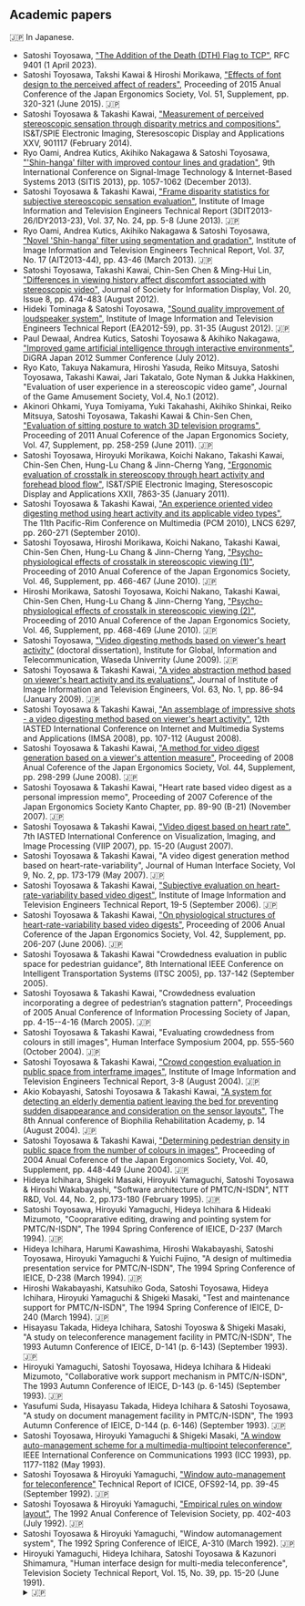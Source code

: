 ## Academic papers

🇯🇵 In Japanese.


- Satoshi Toyosawa,
	["The Addition of the Death (DTH) Flag to TCP"](https://www.rfc-editor.org/info/rfc9401),
	RFC 9401 (1 April 2023).
- Satoshi Toyosawa, Takshi Kawai & Hiroshi Morikawa,
	["Effects of font design to the perceived affect of readers"](https://www.jstage.jst.go.jp/article/jje/51/Supplement/51_S320/_article/-char/ja/),
	Proceeding of 2015 Anual Conference of the Japan Ergonomics Society, Vol. 51, Supplement, pp. 320-321 (June 2015). 🇯🇵
- Satoshi Toyosawa & Takashi Kawai,
	["Measurement of perceived stereoscopic sensation through disparity metrics and compositions"](https://www.spiedigitallibrary.org/conference-proceedings-of-spie/9011/901117/Measurement-of-perceived-stereoscopic-sensation-through-disparity-metrics-and-compositions/10.1117/12.2036667.short),
	IS&T/SPIE Electronic Imaging, Steresoscopic Display and Applications XXV, 901117 (February 2014).
- Ryo Oami, Andrea Kutics, Akihiko Nakagawa & Satoshi Toyosawa,
	["'Shin-hanga' filter with improved contour lines and gradation"](https://ieeexplore.ieee.org/document/6727320),
  	9th International Conference on Signal-Image Technology & Internet-Based Systems 2013 (SITIS 2013), pp. 1057-1062 (December 2013).
- Satoshi Toyosawa & Takashi Kawai,
	["Frame disparity statistics for subjective stereoscopic sensation evaluation"](https://www.jstage.jst.go.jp/article/itetr/37.24/0/37.24_5/_article/-char/ja/),
	Institute of Image Information and Television Engineers Technical Report (3DIT2013-26/IDY2013-23), Vol. 37,  No. 24, pp. 5-8 (June 2013). 🇯🇵
- Ryo Oami, Andrea Kutics, Akihiko Nakagawa & Satoshi Toyosawa,
	["Novel 'Shin-hanga' filter using segmentation and gradation"](https://www.jstage.jst.go.jp/article/itetr/37.17/0/37.17_43/_article/-char/ja/),
	Institute of Image Information and Television Engineers Technical Report, Vol. 37, No. 17 (AIT2013-44), pp. 43-46 (March 2013). 🇯🇵
- Satoshi Toyosawa, Takashi Kawai, Chin-Sen Chen & Ming-Hui Lin,
	["Differences in viewing history affect discomfort associated with stereoscopic video"](https://sid.onlinelibrary.wiley.com/doi/10.1002/jsid.105),
	Journal of Society for Information Display, Vol. 20, Issue 8, pp. 474-483 (August 2012).
- Hideki Tominaga & Satoshi Toyosawa,
	["Sound quality improvement of loudspeaker system"](https://ken.ieice.org/ken/paper/20120802R0vK/),
	Institute of Image Information and Television Engineers Technical Report (EA2012-59), pp. 31-35 (August 2012). 🇯🇵
- Paul Dewaal, Andrea Kutics, Satoshi Toyosawa & Akihiko Nakagawa,
	["Improved game artificial intelligence through interactive environments"](http://digrajapan.org/app-def/S-102/DiGRAJ_WP/wp-content/uploads/2019/06/Paul-Dewaal.pdf),
  	DiGRA Japan 2012 Summer Conference (July 2012).
- Ryo Kato, Takuya Nakamura, Hiroshi Yasuda, Reiko Mitsuya, Satoshi Toyosawa, Takashi Kawai, Jari Takatalo, Gote Nyman & Jukka Hakkinen,
	"Evaluation of user experience in a stereoscopic video game",
	Journal of the Game Amusement Society, Vol.4, No.1 (2012).
- Akinori Ohkami, Yuya Tomiyama,  Yuki Takahashi, Akihiko Shinkai, Reiko Mitsuya, Satoshi Toyosawa, Takashi Kawai & Chin-Sen Chen,
	["Evaluation of sitting posture to watch 3D television programs"](https://www.jstage.jst.go.jp/article/jergo/47spl/0/47spl_0_258/_article/-char/ja/),
	Proceeding of 2011 Anual Coference of the Japan Ergonomics Society, Vol. 47, Supplement, pp. 258-259 (June 2011). 🇯🇵
- Satoshi Toyosawa, Hiroyuki Morikawa, Koichi Nakano, Takashi Kawai, Chin-Sen Chen, Hung-Lu Chang & Jinn-Cherng Yang,
	["Ergonomic evaluation of crosstalk in stereoscopy through heart activity and forehead blood flow"](https://www.spiedigitallibrary.org/conference-proceedings-of-spie/7863/786311/Ergonomic-evaluation-of-crosstalk-in-stereoscopy-through-heart-activity-and/10.1117/12.872199.short),
    IS&T/SPIE Electronic Imaging, Steresoscopic Display and Applications XXII, 7863-35 (January 2011).
- Satoshi Toyosawa & Takashi Kawai,
	["An experience oriented video digesting method using heart activity and its applicable video types"](https://link.springer.com/chapter/10.1007/978-3-642-15702-8_24),
  	The 11th Pacific-Rim Conference on Multimedia (PCM 2010), LNCS 6297, pp. 260-271 (September 2010).
- Satoshi Toyosawa, Hiroshi Morikawa, Koichi Nakano, Takashi Kawai, Chin-Sen Chen, Hung-Lu Chang & Jinn-Cherng Yang,
	["Psycho-physiological effects of crosstalk in stereoscopic viewing (1)"](https://www.jstage.jst.go.jp/article/jergo/46sp/0/46sp_0_480/_article/-char/ja/),
	Proceeding of 2010 Anual Coference of the Japan Ergonomics Society, Vol. 46, Supplement, pp. 466-467 (June 2010). 🇯🇵
- Hiroshi Morikawa, Satoshi Toyosawa, Koichi Nakano, Takashi Kawai, Chin-Sen Chen, Hung-Lu Chang & Jinn-Cherng Yang,
	["Psycho-physiological effects of crosstalk in stereoscopic viewing (2)"](https://www.jstage.jst.go.jp/article/jergo/46sp/0/46sp_0_482/_article/-char/ja/),
	Proceeding of 2010 Anual Coference of the Japan Ergonomics Society, Vol. 46, Supplement, pp. 468-469 (June 2010). 🇯🇵
- Satoshi Toyosawa,
	["Video digesting methods based on viewer's heart activity"](http://www.info.giti.waseda.ac.jp/bulletin/papers/2009/081-084.pdf) (doctoral dissertation),
	Institute for Global, Information and Telecommunication, Waseda Univerrity (June 2009). 🇯🇵
- Satoshi Toyosawa & Takashi Kawai,
	["A video abstraction method based on viewer's heart activity and its evaluations"](https://www.jstage.jst.go.jp/article/itej/63/1/63_1_86/_article/-char/ja),
	Journal of Institute of Image Information and Television Engineers, Vol. 63, No. 1, pp. 86-94 (January 2009). 🇯🇵
- Satoshi Toyosawa & Takashi Kawai,
	["An assemblage of impressive shots - a video digesting method based on viewer's heart activity"](https://www.actapress.com/Abstract.aspx?paperId=33816),
  	12th IASTED International Conference on Internet and Multimedia Systems and Applications (IMSA 2008), pp. 107-112 (August 2008).
- Satoshi Toyosawa & Takashi Kawai,
	["A method for video digest generation based on a viewer's attention measure"](https://www.jstage.jst.go.jp/article/jje1965/44/Supplement/44_Supplement_298/_article/-char/ja),
	Proceeding of 2008 Anual Coference of the Japan Ergonomics Society, Vol. 44, Supplement, pp. 298-299 (June 2008). 🇯🇵
- Satoshi Toyosawa & Takashi Kawai,
	"Heart rate based video digest as a personal impression memo",
	Proceeding of 2007 Coference of the Japan Ergonomics Society Kanto Chapter, pp. 89-90 (B-21) (November 2007). 🇯🇵
- Satoshi Toyosawa & Takashi Kawai,
	["Video digest based on heart rate"](https://dl.acm.org/doi/10.5555/1659167.1659172),
	7th IASTED International Conference on Visualization, Imaging, and Image Processing (VIIP 2007), pp. 15-20 (August 2007).
- Satoshi Toyosawa & Takashi Kawai,
	"A video digest generation method based on heart-rate-variability",
	Journal of Human Interface Society, Vol 9, No. 2, pp. 173-179 (May 2007). 🇯🇵
- Satoshi Toyosawa & Takashi Kawai,
	["Subjective evaluation on heart-rate-variability based video digest"](https://www.jstage.jst.go.jp/article/iteac/2006/0/2006__19-5-1_/_article/-char/ja),
	Institute of Image Information and Television Engineers Technical Report, 19-5 (September 2006). 🇯🇵
- Satoshi Toyosawa & Takashi Kawai,
	["On physiological structures of heart-rate-variability based video digests"](https://www.jstage.jst.go.jp/article/jje1965/42/Supplement/42_Supplement_206/_article/-char/ja),
	Proceeding of 2006 Anual Coference of the Japan Ergonomics Society, Vol. 42, Supplement, pp. 206-207 (June 2006). 🇯🇵
- Satoshi Toyosawa & Takashi Kawai
	"Crowdedness evaluation in public space for pedestrian guidance",
	8th International IEEE Conference on Intelligent Transportation Systems (ITSC 2005), pp. 137-142 (September 2005).
- Satoshi Toyosawa & Takashi Kawai,
	"Crowdedness evaluation incorporating a degree of pedestrian’s stagnation pattern",
	Proceedings of 2005 Anual Conference of Information Processing Society of Japan, pp. 4-15--4-16 (March 2005). 🇯🇵
- Satoshi Toyosawa & Takashi Kawai,
	"Evaluating crowdedness from colours in still images",
	Human Interface Symposium 2004, pp. 555-560 (October 2004). 🇯🇵
- Satoshi Toyosawa & Takashi Kawai,
	["Crowd congestion evaluation in public space from interframe images"](https://www.jstage.jst.go.jp/article/iteac/2004/0/2004__3-8-1_/_article/-char/ja),
	Institute of Image Information and Television Engineers Technical Report, 3-8 (August 2004). 🇯🇵
- Akio Kobayashi, Satoshi Toyosawa & Takashi Kawai,
	["A system for detecting an elderly dementia patient leaving the bed for preventing sudden disappearance and consideration on the sensor layouts"](https://www.jstage.jst.go.jp/article/biophilia/2004/0/2004_0_14/_article/-char/ja),
	The 8th Annual conference of Biophilia Rehabilitation Academy, p. 14 (August 2004). 🇯🇵
- Satoshi Toyosawa & Takashi Kawai,
	["Determining pedestrian density in public space from the number of colours in images"](https://www.jstage.jst.go.jp/article/jje1965/40/Supplement/40_Supplement_448/_article/-char/ja),
	Proceeding of 2004 Anual Coference of the Japan Ergonomics Society, Vol. 40, Supplement, pp. 448-449 (June 2004). 🇯🇵
- Hideya Ichihara, Shigeki Masaki, Hiroyuki Yamaguchi, Satoshi Toyosawa & Hiroshi Wakabayashi,
	"Software architecture of PMTC/N-ISDN",
	NTT R&D, Vol. 44, No. 2, pp.173-180 (February 1995). 🇯🇵
- Satoshi Toyosawa, Hiroyuki Yamaguchi, Hideya Ichihara & Hideaki Mizumoto,
	"Cooprarative editing, drawing and pointing system for PMTC/N-ISDN",
	The 1994 Spring Conference of IEICE, D-237 (March 1994). 🇯🇵
- Hideya Ichihara, Harumi Kawashima, Hiroshi Wakabayashi, Satoshi Toyosawa, Hiroyuki Yamaguchi & Yuichi Fujino,
	"A design of multimedia presentation service for PMTC/N-ISDN",
	The 1994 Spring Conference of IEICE, D-238 (March 1994). 🇯🇵
- Hiroshi Wakabayashi, Katsuhiko Goda, Satoshi Toyosawa, Hideya Ichihara, Hiroyuki Yamaguchi & Shigeki Masaki,
	"Test and maintenance support for PMTC/N-ISDN",
	The 1994 Spring Conference of IEICE, D-240 (March 1994). 🇯🇵
- Hisayasu Takada, Hideya Ichihara, Satoshi Toyoswa & Shigeki Masaki,
	"A study on teleconference management facility in PMTC/N-ISDN",
	The 1993 Autumn Conference of IEICE, D-141 (p. 6-143) (September 1993). 🇯🇵
- Hiroyuki Yamaguchi, Satoshi Toyosawa, Hideya Ichihara & Hideaki Mizumoto,
	"Collaborative work support mechanism in PMTC/N-ISDN",
	The 1993 Autumn Conference of IEICE, D-143 (p. 6-145) (September 1993). 🇯🇵
- Yasufumi Suda, Hisayasu Takada, Hideya Ichihara & Satoshi Toyosawa,
	"A study on document management facility in PMTC/N-ISDN",
	The 1993 Autumn Conference of IEICE, D-144 (p. 6-146) (September 1993). 🇯🇵
- Satoshi Toyosawa, Hiroyuki Yamaguchi & Shigeki Masaki,
	["A window auto-management scheme for a multimedia-multipoint teleconference"](https://ieeexplore.ieee.org/document/397462),
	IEEE International Conference on Communications 1993 (ICC 1993), pp. 1177-1182 (May 1993).
- Satoshi Toyosawa & Hiroyuki Yamaguchi,
	["Window auto-management for teleconference"](https://www.jstage.jst.go.jp/article/tvtr/16/54/16_KJ00001968457/_article/-char/ja)
	Technical Report of ICICE, OFS92-14, pp. 39-45 (September 1992). 🇯🇵
- Satoshi Toyosawa & Hiroyuki Yamaguchi,
	["Empirical rules on window layout"](https://www.jstage.jst.go.jp/article/tvac/28/0/28_403/_article/-char/ja),
	The 1992 Anual Conference of Television Society, pp. 402-403 (July 1992). 🇯🇵
- Satoshi Toyosawa & Hiroyuki Yamaguchi,
	"Window automanagement system",
	The 1992 Spring Conference of IEICE, A-310 (March 1992). 🇯🇵
- Hiroyuki Yamaguchi, Hideya Ichihara, Satoshi Toyosawa & Kazunori Shimamura,
	"Human interface design for multi-media teleconference",
	Television Society Technical Report, Vol. 15, No. 39, pp. 15-20 (June 1991).<details><summary>🇯🇵</summary>山口博幸, 市原英也, 豊澤聡, 島村和典; "マルチメディア通信会議におけるヒューマンインタフェース機構の検討", テレビジョン学会技術報告, Vol. 15, No. 39, pp. 15-20 (28 June 1991).</details>
